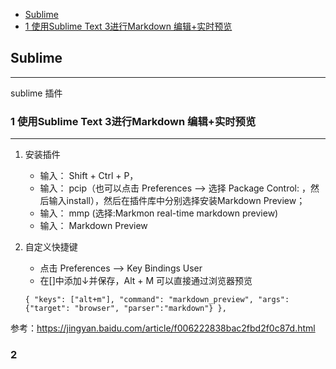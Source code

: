 * [Sublime](#Sublime)
* [1 使用Sublime Text 3进行Markdown 编辑+实时预览](#1-使用Sublime-Text-3进行Markdown-编辑+实时预览)


## Sublime
---
sublime 插件

### 1 使用Sublime Text 3进行Markdown 编辑+实时预览
---
1. 安装插件
	* 输入： Shift + Ctrl + P， 
	* 输入： pcip（也可以点击 Preferences --> 选择 Package Control: ，然后输入install），然后在插件库中分别选择安装Markdown Preview；
	* 输入： mmp  (选择:Markmon real-time markdown preview)
	* 输入： Markdown Preview

2. 自定义快捷键
	* 点击 Preferences --> Key Bindings User
	* 在[]中添加↓并保存，Alt + M 可以直接通过浏览器预览
	```
	{ "keys": ["alt+m"], "command": "markdown_preview", "args": {"target": "browser", "parser":"markdown"} },
	```


参考：https://jingyan.baidu.com/article/f006222838bac2fbd2f0c87d.html

### 2
